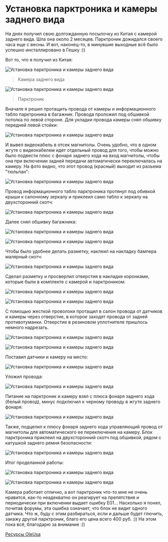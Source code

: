 # Установка парктроника и камеры заднего вида
На днях получил свою долгожданную посылочку из Китая с камерой заднего вида. Шла она около 2 месяцев. Парктроник дожидался своего часа еще с весны. И вот, наконец-то, в минувшие выходные всё было успешно инсталлировано в Гешку :))

Вот то, что я получил из Китая:

![Установка парктроника и камеры заднего вида](/images/Auto/Getz/getz-park-01.jpg 'Установка парктроника и камеры заднего вида')

> Камера заднего вида

![Установка парктроника и камеры заднего вида](/images/Auto/Getz/getz-park-02.jpg 'Установка парктроника и камеры заднего вида')

> Парктроник

Вначале я решил протащить провода от камеры и информационного табло парктроника в багажник. Провода проложил под обшивкой потолка по левой стороне. Для укладки провода камеры снял обшивку передней левой стойки:

![Установка парктроника и камеры заднего вида](/images/Auto/Getz/getz-park-03.jpg 'Установка парктроника и камеры заднего вида')

И вывел видеокабель в отсек магнитолы. Очень удобно, что в одном жгуте с видеокабелем идет отдельный провод для того, чтобы можно было подвести плюс с фонаря заднего хода на вход магнитолы, чтобы она при включении задней передачи автоматически переключалась на камеру. На фото видно, что этот провод (красный) выходит из разъема "тюльпан":

![Установка парктроника и камеры заднего вида](/images/Auto/Getz/getz-park-04.jpg 'Установка парктроника и камеры заднего вида')

Провод информационного табло парктроника протянул под обивкой крыши к салонному зеркалу и приклеил само табло к зеркалу на двухсторонний скотч:

![Установка парктроника и камеры заднего вида](/images/Auto/Getz/getz-park-05.jpg 'Установка парктроника и камеры заднего вида')

Далее снял обшивку багажника:

![Установка парктроника и камеры заднего вида](/images/Auto/Getz/getz-park-06.jpg 'Установка парктроника и камеры заднего вида')

![Установка парктроника и камеры заднего вида](/images/Auto/Getz/getz-park-07.jpg 'Установка парктроника и камеры заднего вида')

Чтобы было удобнее делать разметку, наклеил на накладку бампера малярный скотч:

![Установка парктроника и камеры заднего вида](/images/Auto/Getz/getz-park-08.jpg 'Установка парктроника и камеры заднего вида')

Сделал разметку и просверлил отверстия в накладке коронками, которые были в комплекте с камерой и парктроником:

![Установка парктроника и камеры заднего вида](/images/Auto/Getz/getz-park-09.jpg 'Установка парктроника и камеры заднего вида')

![Установка парктроника и камеры заднего вида](/images/Auto/Getz/getz-park-10.jpg 'Установка парктроника и камеры заднего вида')

С помощью жесткой проволоки протащил в салон провода от датчиков и камеры через отверстие, в которое заходят провода от задней противотуманки. Отверстие в резиновом уплотнителе пришлось немного надрезать.

![Установка парктроника и камеры заднего вида](/images/Auto/Getz/getz-park-11.jpg 'Установка парктроника и камеры заднего вида')

![Установка парктроника и камеры заднего вида](/images/Auto/Getz/getz-park-12.jpg 'Установка парктроника и камеры заднего вида')

Поставил датчики и камеру на место:

![Установка парктроника и камеры заднего вида](/images/Auto/Getz/getz-park-13.jpg 'Установка парктроника и камеры заднего вида')

Уложил провода:

![Установка парктроника и камеры заднего вида](/images/Auto/Getz/getz-park-14.jpg 'Установка парктроника и камеры заднего вида')

Питание на парктроник и камеру взял с плюса фонаря заднего хода (белый провод), минус подключил к черному проводу в жгуте заднего фонаря:

![Установка парктроника и камеры заднего вида](/images/Auto/Getz/getz-park-15.jpg 'Установка парктроника и камеры заднего вида')

Также, подцепил к плюсу фонаря заднего хода управляющий провод от магнитолы для автоматического ее переключения на камеру.
Блок парктроника приклеил на двухсторонний скотч под обшивкой, рядом с катушкой заднего ремня безопасности:

![Установка парктроника и камеры заднего вида](/images/Auto/Getz/getz-park-16.jpg 'Установка парктроника и камеры заднего вида')

Итог проделанной работы:

![Установка парктроника и камеры заднего вида](/images/Auto/Getz/getz-park-17.jpg 'Установка парктроника и камеры заднего вида')

![Установка парктроника и камеры заднего вида](/images/Auto/Getz/getz-park-18.jpg 'Установка парктроника и камеры заднего вида')

Камера работает отлично, а вот парктроник что-то мне не очень нравится, как-то неадекватно он реагирует на препятствия и периодически при включении выдает ошибку Е01… Насколько я понял, почитав форумы, эта ошибка означает, что блок не видит одного датчика. Что ж, буду с этим разбираться, если и дальше будет глючить, закажу другой парктроник, благо его цена всего 400 руб. :))
На этом пока всё, благодарю за внимание :))

[Ресурсы OleUsa](http://www.drive2.ru/r/hyundai/288230376151917972/)
